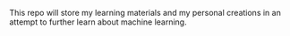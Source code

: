This repo will store my learning materials and my personal creations in an attempt to further learn about machine learning. 
